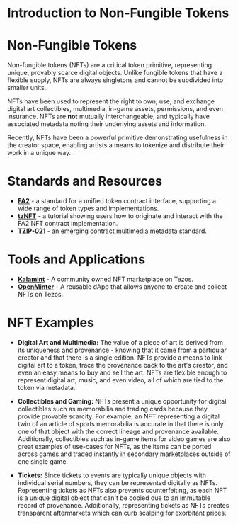 # Introduction to Non-Fungible Tokens

# Non-Fungible Tokens
Non-fungible tokens (NFTs) are a critical token primitive, representing unique, provably scarce digital objects. Unlike fungible tokens that have a flexible supply, NFTs are always singletons and cannot be subdivided into smaller units. 

NFTs have been used to represent the right to own, use, and exchange digital art collectibles, multimedia, in-game assets, permissions, and even insurance. NFTs are **not** mutually interchangeable, and typically have associated metadata noting their underlying assets and information.

Recently, NFTs have been a powerful primitive demonstrating usefulness in the creator space, enabling artists a means to tokenize and distribute their work in a unique way. 

# Standards and Resources
- **[FA2](https://gitlab.com/tzip/tzip/-/blob/master/proposals/tzip-12/tzip-12.md)** - a standard for a unified token contract interface, supporting a wide range of token types and implementations. 
- **[tzNFT](https://github.com/tqtezos/nft-tutorial)** - a tutorial showing users how to originate and interact with the FA2 NFT contract implementation.
- **[TZIP-021](https://gitlab.com/tzip/tzip/-/blob/tzip-21-spec/proposals/tzip-21/tzip-21.md)** - an emerging contract multimedia metadata standard. 

# Tools and Applications
- **[Kalamint](https://kalamint.io/)** - A community owned NFT marketplace on Tezos.
- **[OpenMinter](https://github.com/tqtezos/minter)** - A reusable dApp that allows anyone to create and collect NFTs on Tezos. 

# NFT Examples 
- **Digital Art and Multimedia:** The value of a piece of art is derived from its uniqueness and provenance - knowing that it came from a particular creator and that there is a single edition. NFTs provide a means to link digital art to a token, trace the provenance back to the art's creator, and even an easy means to buy and sell the art. NFTs are flexible enough to represent digital art, music, and even video, all of which are tied to the token via metadata. 

- **Collectibles and Gaming:** NFTs present a unique opportunity for digital collectibles such as memorabilia and trading cards because they provide provable scarcity. For example, an NFT representing a digital twin of an article of sports memorabilia is accurate in that there is only one of that object with the correct lineage and provenance available. Additionally, collectibles such as in-game items for video games are also great examples of use-cases for NFTs, as the items can be ported across games and traded instantly in secondary marketplaces outside of one single game. 

- **Tickets:** Since tickets to events are typically unique objects with individual serial numbers, they can be represented digitally as NFTs. Representing tickets as NFTs also prevents counterfeiting, as each NFT is a unique digital object that can't be copied due to an immutable record of provenance. Additionally, representing tickets as NFTs creates transparent aftermarkets which can curb scalping for exorbitant prices. 
